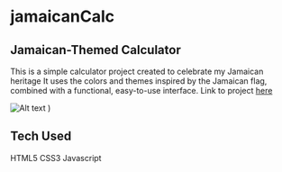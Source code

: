 # jamaicanCalc

## Jamaican-Themed Calculator
This is a simple calculator project created to celebrate my Jamaican heritage
It uses the colors and themes inspired by the Jamaican flag, combined with a functional, easy-to-use interface.
Link to project <a href="https://dougiethedevjamaicancalc.netlify.app/">here</a>

![Alt text](![project2.png)
)


## Tech Used
HTML5
CSS3
Javascript
